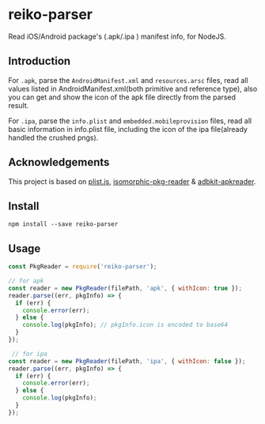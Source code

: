 # reiko-parser
Read iOS/Android package's (.apk/.ipa ) manifest info, for NodeJS.

## Introduction
For `.apk`, parse the `AndroidManifest.xml` and `resources.arsc` files, read all values listed in AndroidManifest.xml(both primitive and reference type), also you can get and show the icon of the apk file directly from the parsed result.

For `.ipa`, parse the `info.plist` and `embedded.mobileprovision` files, read all basic information in info.plist file, including the icon of the ipa file(already handled the crushed pngs).

## Acknowledgements
This project is based on [plist.js](https://github.com/TooTallNate/plist.js), [isomorphic-pkg-reader](https://github.com/TencentWSRD/isomorphic-pkg-reader/) & [adbkit-apkreader](https://github.com/openstf/adbkit-apkreader). 

## Install
```
npm install --save reiko-parser
```

## Usage
```js
const PkgReader = require('reiko-parser');

// for apk
const reader = new PkgReader(filePath, 'apk', { withIcon: true });
reader.parse((err, pkgInfo) => {
  if (err) {
    console.error(err);
  } else {
    console.log(pkgInfo); // pkgInfo.icon is encoded to base64
  }
});

 // for ipa
const reader = new PkgReader(filePath, 'ipa', { withIcon: false });
reader.parse((err, pkgInfo) => {
  if (err) {
    console.error(err);
  } else {
    console.log(pkgInfo);
  }
});
```


